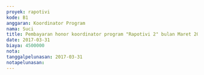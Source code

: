 ```yaml
---
proyek: rapotivi
kode: B1
anggaran: Koordinator Program
nama: Suci
title: Pembayaran honor koordinator program "Rapotivi 2" bulan Maret 2017
date: 2017-03-31
biaya: 4500000
nota:
tanggalpelunasan: 2017-03-31
notapelunasan:
---
```

